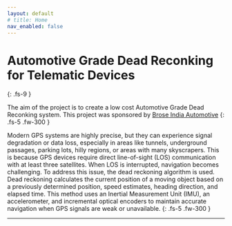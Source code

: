 ```yaml
---
layout: default
# title: Home
nav_enabled: false
---
```

#  Automotive Grade Dead Reconking for Telematic Devices  
{: .fs-9 }

The aim of the project is to create a low cost Automotive Grade Dead Reconking system. This project was sponsored by [Brose India Automotive](https://www.brose.com/de-en/)
{: .fs-5 .fw-300 }


Modern GPS systems are highly precise, but they can experience signal degradation or data loss, especially in areas like tunnels, underground passages, parking lots, hilly regions, or areas with many skyscrapers. This is because GPS devices require direct line-of-sight (LOS) communication with at least three satellites. When LOS is interrupted, navigation becomes challenging. To address this issue, the dead reckoning algorithm is used. Dead reckoning calculates the current position of a moving object based on a previously determined position, speed estimates, heading direction, and elapsed time. This method uses an Inertial Measurement Unit (IMU), an accelerometer, and incremental optical encoders to maintain accurate navigation when GPS signals are weak or unavailable.
{: .fs-5 .fw-300 }



----

[^1]: [It can take up to 10 minutes for changes to your site to publish after you push the changes to GitHub](https://docs.github.com/en/pages/setting-up-a-github-pages-site-with-jekyll/creating-a-github-pages-site-with-jekyll#creating-your-site).

[Just the Docs]: https://just-the-docs.github.io/just-the-docs/
[GitHub Pages]: https://docs.github.com/en/pages
[README]: https://github.com/just-the-docs/just-the-docs-template/blob/main/README.md
[Jekyll]: https://jekyllrb.com
[GitHub Pages / Actions workflow]: https://github.blog/changelog/2022-07-27-github-pages-custom-github-actions-workflows-beta/
[use this template]: https://github.com/just-the-docs/just-the-docs-template/generate
